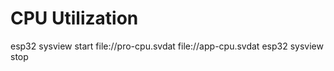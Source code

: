 # CPU Utilization

esp32 sysview start file://pro-cpu.svdat file://app-cpu.svdat
esp32 sysview stop
